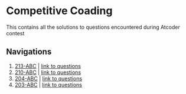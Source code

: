 # Competitive Coading

This contains all the solutions to questions encountered during Atcoder contest

## Navigations

1. [213-ABC](./213-ABC) |  [link to questions](https://atcoder.jp/contests/abc213/tasks)
1. [210-ABC](./210-ABC) |  [link to questions](https://atcoder.jp/contests/abc210/tasks)
1. [204-ABC](./204-ABC) |  [link to questions](https://atcoder.jp/contests/abc204/tasks)
1. [203-ABC](./203-ABC) |  [link to questions](https://atcoder.jp/contests/abc203/tasks)
